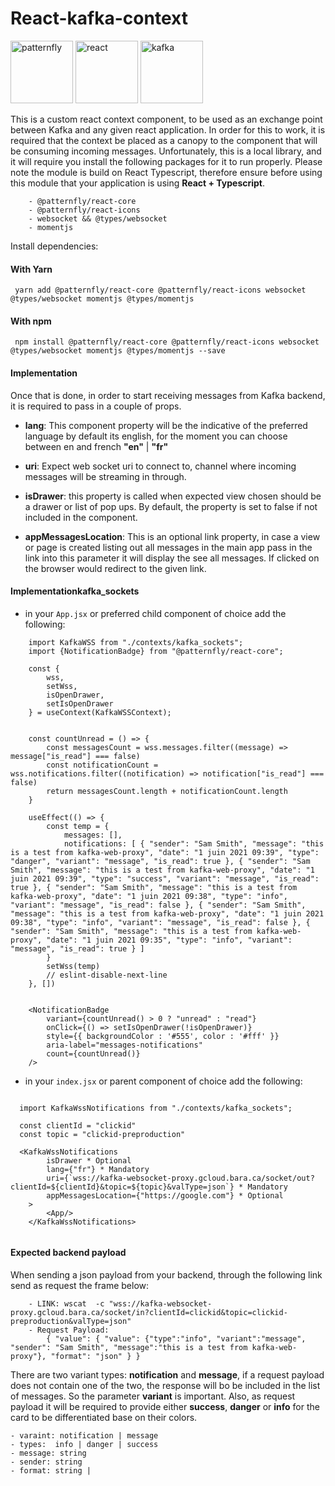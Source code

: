 # React-kafka-context

<img alt="patternfly" height="100" width="100" src="https://pbs.twimg.com/profile_images/1248314779812294656/DKsPlKdl.png"/>
<img alt="react" height="100" width="100" src="https://mildaintrainings.com/wp-content/uploads/2017/11/react-logo.png"/>
<img alt="kafka" height="100" width="100" src="https://www.indellient.com/wp-content/uploads/2020/10/20201021_Introduction-to-Apache-Kafka_BLOG-FEATURED-IMAGE.jpg"/>

This is a custom react context component, to be used as an exchange point between Kafka
and any given react application. In order for this to work, it is required that the context
be placed as a canopy to the component that will be consuming incoming messages. Unfortunately,
this is a local library, and it will require you install the following packages for it to run properly.
Please note the module is build on React Typescript, therefore ensure before using this module
that your application is using <b>React + Typescript</b>.

        - @patternfly/react-core
        - @patternfly/react-icons
        - websocket && @types/websocket
        - momentjs

Install dependencies:
#### With Yarn
``` yarn add @patternfly/react-core @patternfly/react-icons websocket @types/websocket momentjs @types/momentjs```

#### With npm
``` npm install @patternfly/react-core @patternfly/react-icons websocket @types/websocket momentjs @types/momentjs --save```

#### Implementation
Once that is done, in order to start receiving messages from Kafka backend, it is required to pass in
a couple of props.

- <b>lang</b>: This component property will be the indicative of the preferred language by default its english, for the
  moment you can choose between en and french <b>"en"</b> | <b>"fr"</b>

- <b>uri</b>: Expect web socket uri to connect to, channel where incoming messages will be streaming in through.

- <b>isDrawer</b>: this property is called when expected view chosen should be a drawer or list of pop ups. By default, the property is
  set to false if not included in the component.

- <b>appMessagesLocation</b>: This is an optional link property, in case a view or page is created listing out all messages in the main app
  pass in the link into this parameter it will display the see all messages. If clicked on the browser would redirect to the given link.

#### Implementationkafka_sockets

- in your `App.jsx` or preferred child component of choice add the following:

```
    import KafkaWSS from "./contexts/kafka_sockets";
    import {NotificationBadge} from "@patternfly/react-core";
    
    const {
        wss,
        setWss,
        isOpenDrawer,
        setIsOpenDrawer
    } = useContext(KafkaWSSContext);
    
    
    const countUnread = () => {
        const messagesCount = wss.messages.filter((message) => message["is_read"] === false)
        const notificationCount = wss.notifications.filter((notification) => notification["is_read"] === false)
        return messagesCount.length + notificationCount.length
    }
    
    useEffect(() => {
        const temp = {
            messages: [],
            notifications: [ { "sender": "Sam Smith", "message": "this is a test from kafka-web-proxy", "date": "1 juin 2021 09:39", "type": "danger", "variant": "message", "is_read": true }, { "sender": "Sam Smith", "message": "this is a test from kafka-web-proxy", "date": "1 juin 2021 09:39", "type": "success", "variant": "message", "is_read": true }, { "sender": "Sam Smith", "message": "this is a test from kafka-web-proxy", "date": "1 juin 2021 09:38", "type": "info", "variant": "message", "is_read": false }, { "sender": "Sam Smith", "message": "this is a test from kafka-web-proxy", "date": "1 juin 2021 09:38", "type": "info", "variant": "message", "is_read": false }, { "sender": "Sam Smith", "message": "this is a test from kafka-web-proxy", "date": "1 juin 2021 09:35", "type": "info", "variant": "message", "is_read": true } ]
        }
        setWss(temp)
        // eslint-disable-next-line
    }, [])
    
    
    <NotificationBadge
        variant={countUnread() > 0 ? "unread" : "read"}
        onClick={() => setIsOpenDrawer(!isOpenDrawer)}
        style={{ backgroundColor : '#555', color : '#fff' }}
        aria-label="messages-notifications"
        count={countUnread()}
    />
```

- in your `index.jsx` or parent component of choice add the following:
````
    
  import KafkaWssNotifications from "./contexts/kafka_sockets";
  
  const clientId = "clickid"
  const topic = "clickid-preproduction"

  <KafkaWssNotifications
        isDrawer * Optional
        lang={"fr"} * Mandatory
        uri={`wss://kafka-websocket-proxy.gcloud.bara.ca/socket/out?clientId=${clientId}&topic=${topic}&valType=json`} * Mandatory
        appMessagesLocation={"https://google.com"} * Optional
    >
        <App/>
    </KafkaWssNotifications>
    
````

#### Expected backend payload
When sending a json payload from your backend, through the following link
send as request the frame below:

        - LINK: wscat  -c "wss://kafka-websocket-proxy.gcloud.bara.ca/socket/in?clientId=clickid&topic=clickid-preproduction&valType=json"
        - Request Payload:
            { "value": { "value": {"type":"info", "variant":"message", "sender": "Sam Smith", "message":"this is a test from kafka-web-proxy"}, "format": "json" } }

There are two variant types: <b>notification</b> and <b>message</b>, if a request payload does not contain one of the two,
the response will bo be included in the list of messages. So the parameter <b>variant</b> is important.
Also, as request payload it will be required to provide either <b>success</b>, <b>danger</b> or <b>info</b>
for the card to be differentiated base on their colors.

    - varaint: notification | message   
    - types:  info | danger | success
    - message: string
    - sender: string
    - format: string | 


